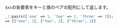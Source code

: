 `$xs`の各要素をキーと値のペアの配列にして返します。

```php
_::pairs(['one' => 1, 'two' => 2, 'three' => 3]);
=> [["one", 1], ["two", 2], ["three", 3]]
```

